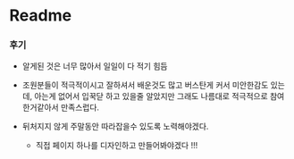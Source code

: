 # Readme



### 후기

- 알게된 것은 너무 많아서 일일이 다 적기 힘듬
- 조원분들이 적극적이시고 잘하셔서 배운것도 많고 버스탄게 커서 미안한감도 있는데, 아는게 없어서 입꾹닫 하고 있을줄 알았지만 그래도 나름대로 적극적으로 참여한거같아서 만족스럽다.



- 뒤처지지 않게 주말동안 따라잡을수 있도록 노력해야겠다.
  - 직접 페이지 하나를 디자인하고 만들어봐야겠다 !!!